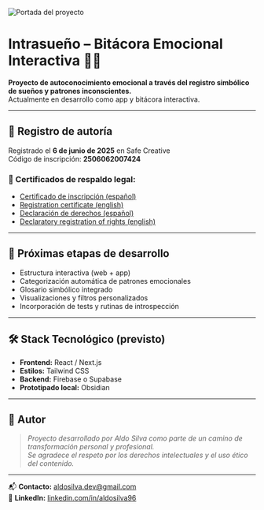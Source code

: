 ![Portada del proyecto](https://github.com/Aldosilva96/mapa-interno-proyecto/blob/main/portada-intrasue%C3%B1o.jpg?raw=true)

# Intrasueño – Bitácora Emocional Interactiva 🧠📓

**Proyecto de autoconocimiento emocional a través del registro simbólico de sueños y patrones inconscientes.**  
Actualmente en desarrollo como app y bitácora interactiva.

---

## 🔐 Registro de autoría

Registrado el **6 de junio de 2025** en Safe Creative  
Código de inscripción: **2506062007424**

### 📄 Certificados de respaldo legal:

- [Certificado de inscripción (español)](https://drive.google.com/file/d/1BbUiuvel4oijy7PPKBVJlu_KpWLAdcsL/view?usp=drive_link)
- [Registration certificate (english)](https://drive.google.com/file/d/1AikLkeL6Xzpz3ZnT5wVacs-PWfGpmIwU/view?usp=drive_link)
- [Declaración de derechos (español)](https://drive.google.com/file/d/1GLrDceH9fCf2GzbyHCT0A3JAz9ux41W6/view?usp=drive_link)
- [Declaratory registration of rights (english)](https://drive.google.com/file/d/1aiv4XFdrRS8xno9WjohUV0snh5VfirE4/view?usp=drive_link)

---

## 🚧 Próximas etapas de desarrollo

- Estructura interactiva (web + app)
- Categorización automática de patrones emocionales
- Glosario simbólico integrado
- Visualizaciones y filtros personalizados
- Incorporación de tests y rutinas de introspección

---

## 🛠️ Stack Tecnológico (previsto)

- **Frontend:** React / Next.js
- **Estilos:** Tailwind CSS
- **Backend:** Firebase o Supabase
- **Prototipado local:** Obsidian

---

## 📌 Autor

> *Proyecto desarrollado por Aldo Silva como parte de un camino de transformación personal y profesional.  
> Se agradece el respeto por los derechos intelectuales y el uso ético del contenido.*

---

📬 **Contacto:** aldosilva.dev@gmail.com  
🔗 **LinkedIn:** [linkedin.com/in/aldosilva96](https://www.linkedin.com/in/aldosilva96)
